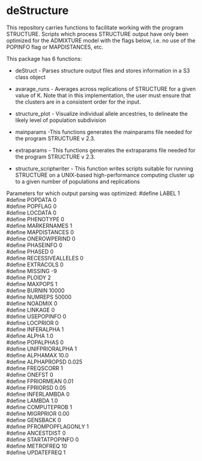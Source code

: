 # deStructure
This repository carries functions to facilitate working with the program STRUCTURE.
Scripts which process STRUCTURE output have only been optimized for the ADMIXTURE model with the flags below, i.e. no use of the
POPINFO flag or MAPDISTANCES, etc.

This package has 6 functions:

- deStruct - Parses structure output files and stores information in a S3 class object

- avarage_runs - Averages across replications of STRUCTURE for a given value of K. Note that in this implementation, the user must ensure that the clusters are in a consistent order for the input.

- structure_plot - Visualize individual allele ancestries, to delineate the likely level of population subdivision

- mainparams -This functions generates the mainparams file needed for the program STRUCTURE v 2.3.

- extraparams - This functions generates the extraparams file needed for the program STRUCTURE v 2.3.

- structure_scriptwriter - This function writes scripts suitable for running STRUCTURE on a UNIX-based high-performance computing cluster up to a given number of populations and replications

Parameters for which output parsing was optimized:
#define LABEL 1  
#define POPDATA 0   
#define POPFLAG 0  
#define LOCDATA 0  
#define PHENOTYPE 0   
#define MARKERNAMES 1   
#define MAPDISTANCES 0  
#define ONEROWPERIND 0  
#define PHASEINFO 0  
#define PHASED 0  
#define RECESSIVEALLELES 0   
#define EXTRACOLS 0  
#define MISSING -9  
#define PLOIDY 2  
#define MAXPOPS 1  
#define BURNIN 10000  
#define NUMREPS 50000  
#define NOADMIX 0  
#define LINKAGE 0  
#define USEPOPINFO 0  
#define LOCPRIOR 0  
#define INFERALPHA 1  
#define ALPHA 1.0  
#define POPALPHAS 0   
#define UNIFPRIORALPHA 1   
#define ALPHAMAX 10.0  
#define ALPHAPROPSD 0.025  
#define FREQSCORR 1  
#define ONEFST 0  
#define FPRIORMEAN 0.01  
#define FPRIORSD 0.05  
#define INFERLAMBDA 0  
#define LAMBDA 1.0  
#define COMPUTEPROB 1  
#define MIGRPRIOR 0.00  
#define GENSBACK 0  
#define PFROMPOPFLAGONLY 1   
#define ANCESTDIST 0  
#define STARTATPOPINFO 0  
#define METROFREQ 10  
#define UPDATEFREQ 1  
